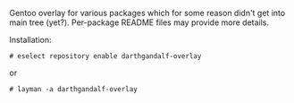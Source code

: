 Gentoo overlay for various packages which for some reason didn't get into main tree (yet?). Per-package README files may provide more details.

Installation:

```shell
# eselect repository enable darthgandalf-overlay
```

or

```shell
# layman -a darthgandalf-overlay
```
